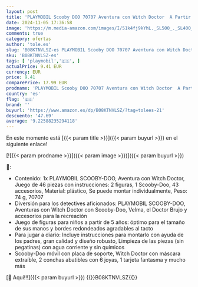 ```yaml
---
layout: post
title: 'PLAYMOBIL Scooby DOO 70707 Aventura con Witch Doctor  A Partir de 5 años'
date: 2024-11-05 17:36:58
image: 'https://m.media-amazon.com/images/I/51k4fj9kYhL._SL500_._SL400_.jpg'
comments: true
category: ofertas
author: 'tole.es'
slug: 'B08KTNVLSZ-es PLAYMOBIL Scooby DOO 70707 Aventura con Witch Doctor A...'
sku: 'B08KTNVLSZ-es'
tags: [ 'playmobil','🇪🇸', ]
actualPrice: 9.41 EUR
currency: EUR
price: 9.41
comparePrice: 17.99 EUR
prodname: 'PLAYMOBIL Scooby DOO 70707 Aventura con Witch Doctor  A Partir de 5 años'
country: 'es'
flag: '🇪🇸'
brand: ''
buyurl: 'https://www.amazon.es/dp/B08KTNVLSZ/?tag=tolees-21'
descuento: '47.69'
average: '9.22588235294118'
---
```


En este momento está [{{< param title >}}]({{< param buyurl >}}) en el siguiente enlace!

[![{{< param prodname >}}]({{< param image >}})]({{< param buyurl >}})

🔎:

- Contenido: 1x PLAYMOBIL SCOOBY-DOO, Aventura con Witch Doctor, Juego de 46 piezas con instrucciones: 2 figuras, 1 Scooby-Doo, 43 accesorios, Material: plástico, Se puede montar individualmente, Peso: 74 g, 70707
- Diversión para los detectives aficionados: PLAYMOBIL SCOOBY-DOO, Aventuras con Witch Doctor con Scooby-Doo, Velma, el Doctor Brujo y accesorios para la recreación
- Juego de figuras para niños a partir de 5 años: óptimo para el tamaño de sus manos y bordes redondeados agradables al tacto
- Para jugar a diario: Incluye instrucciones para montarlo con ayuda de los padres, gran calidad y diseño robusto, Limpieza de las piezas (sin pegatinas) con agua corriente y sin químicos
- Scooby-Doo móvil con placa de soporte, Witch Doctor con máscara extraíble, 2 conchas abatibles con 6 joyas, 1 tarjeta fantasma y mucho más

[🛒 Aquí!!!]({{< param buyurl >}})
{{<world>}}B08KTNVLSZ{{</world>}}
